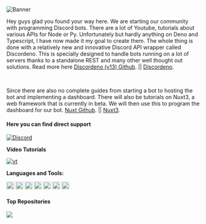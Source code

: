 ![Banner](https://i.imgur.com/TD0cVao.png)

Hey guys glad you found your way here. We are starting our community with programming Discord bots. There are a lot of Youtube, tutorials about various APIs for Node or Py. Unfortunately but hardly anything on Deno and Typescript, I have now made it my goal to create them. The whole thing is done with a relatively new and innovative Discord API wrapper called Discordeno. This is specially designed to handle bots running on a lot of servers thanks to a standalone REST and many other well thought out solutions. Read more here <a href="https://github.com/discordeno/discordeno">Discordeno (v13) Github</a>. || <a href="https://discordeno.mod.land/">Discordeno</a>.

</br>

Since there are also no complete guides from starting a bot to hosting the bot and implementing a dashboard. There will also be tutorials on Nuxt3, a web framework that is currently in beta. We will then use this to program the dashboard for our bot. <a href="https://github.com/nuxt/framework">Nuxt Github</a>. || <a href="https://v3.nuxtjs.org/">Nuxt3</a>.

#### Here you can find direct support

[![Discord](https://img.shields.io/badge/-Discord-%235865F2?style=for-the-badge&logo=discord&logoColor=white)][discord]


**Video Tutorials**


[![yt](https://img.shields.io/badge/YouTube-FF0000?style=for-the-badge&logo=youtube&logoColor=white)][yt]


**Languages and Tools:** 

<code><img height="20" src="https://i.imgur.com/6gnehMt.png"></code>
<code><img height="20" src="https://i.imgur.com/OFh4UO4.png"></code>
<code><img height="20" src="https://i.imgur.com/jtqZ7Ko.png"></code>
<code><img height="20" src="https://i.imgur.com/F82mk9C.png"></code>
<code><img height="20" src="https://raw.githubusercontent.com/VidarDev/VidarDev/main/assets/deno-light.svg"></code>
<code><img height="20" src="https://i.imgur.com/HEMq3K4.png"></code>
<code><img height="20" src="https://i.imgur.com/ybHJYsQ.png"></code>


#### Top Repositories

<a href="https://github.com/24x7-Development/Discordeno-Beginner-Template">
  <img align="center" src="https://github-readme-stats.vercel.app/api/pin/?username=24x7-Development&repo=Discordeno-Beginner-Template&title_color=66fffd&icon_color=ffd700&text_color=2bff00&bg_color=010409&border_color=66fffd" />
</a>

[discord]: https://discord.gg/9yUjFtcFqP
[yt]: https://www.youtube.com/channel/UCYWbRfaKuxioM9CV7oY0UNA
